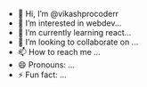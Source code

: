- 👋 Hi, I’m @vikashprocoderr
- 👀 I’m interested in webdev...
- 🌱 I’m currently learning react...
- 💞️ I’m looking to collaborate on ...
- 📫 How to reach me ...
- 😄 Pronouns: ...
- ⚡ Fun fact: ...

<!---
vikashprocoderr/vikashprocoderr is a ✨ special ✨ repository because its `README.md` (this file) appears on your GitHub profile.
You can click the Preview link to take a look at your changes.
--->
